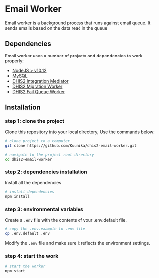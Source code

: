 # Email Worker

Email worker is a background process that runs against email queue. It sends emails based on the data read in the queue

## Dependencies

Email worker uses a number of projects and dependencies to work properly:

- [NodeJS > v10.12](https://nodejs.org/en/download/ "node")
- [MySQL](https://dev.mysql.com/downloads/mysql/ "mysql")
- [DHIS2 Integration Mediator](https://github.com/BaobabHealthTrust/dhis2-integration-mediator)
- [DHIS2 Migration Worker](https://github.com/Kuunika/dhis2-migration-worker)
- [DHIS2 Fail Queue Worker](https://github.com/Kuunika/dhis2-fail-queue-worker)

## Installation

### step 1: clone the project

Clone this repository into your local directory, Use the commands below:

```sh
# clone project to a computer
git clone https://github.com/Kuunika/dhis2-email-worker.git

# navigate to the project root directory
cd dhis2-email-worker
```

### step 2: dependencies installation

Install all the dependencies

```sh
# install dependencies
npm install
```

### step 3: environmental variables

Create a `.env` file with the contents of your .env.default file.

```sh
# copy the .env.example to .env file
cp .env.default .env
```

Modify the `.env` file and make sure it reflects the environment settings.

### step 4: start the work

```sh
# start the worker
npm start
```
